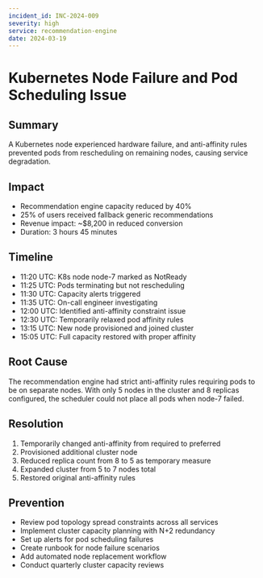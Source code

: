 ```yaml
---
incident_id: INC-2024-009
severity: high
service: recommendation-engine
date: 2024-03-19
---
```


# Kubernetes Node Failure and Pod Scheduling Issue

## Summary
A Kubernetes node experienced hardware failure, and anti-affinity rules prevented pods from rescheduling on remaining nodes, causing service degradation.

## Impact
- Recommendation engine capacity reduced by 40%
- 25% of users received fallback generic recommendations
- Revenue impact: ~$8,200 in reduced conversion
- Duration: 3 hours 45 minutes

## Timeline
- 11:20 UTC: K8s node node-7 marked as NotReady
- 11:25 UTC: Pods terminating but not rescheduling
- 11:30 UTC: Capacity alerts triggered
- 11:35 UTC: On-call engineer investigating
- 12:00 UTC: Identified anti-affinity constraint issue
- 12:30 UTC: Temporarily relaxed pod affinity rules
- 13:15 UTC: New node provisioned and joined cluster
- 15:05 UTC: Full capacity restored with proper affinity

## Root Cause
The recommendation engine had strict anti-affinity rules requiring pods to be on separate nodes. With only 5 nodes in the cluster and 8 replicas configured, the scheduler could not place all pods when node-7 failed.

## Resolution
1. Temporarily changed anti-affinity from required to preferred
2. Provisioned additional cluster node
3. Reduced replica count from 8 to 5 as temporary measure
4. Expanded cluster from 5 to 7 nodes total
5. Restored original anti-affinity rules

## Prevention
- Review pod topology spread constraints across all services
- Implement cluster capacity planning with N+2 redundancy
- Set up alerts for pod scheduling failures
- Create runbook for node failure scenarios
- Add automated node replacement workflow
- Conduct quarterly cluster capacity reviews

